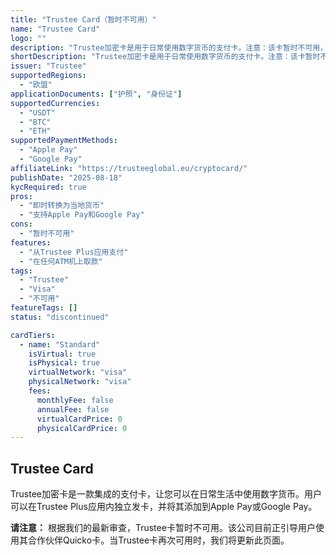 ```yaml
---
title: "Trustee Card（暂时不可用）"
name: "Trustee Card"
logo: ""
description: "Trustee加密卡是用于日常使用数字货币的支付卡。注意：该卡暂时不可用，提供商建议使用其合作伙伴Quicko作为替代方案。"
shortDescription: "Trustee加密卡是用于日常使用数字货币的支付卡。注意：该卡暂时不可用，提供商建议使用其合作伙伴Quicko作为替代方案。"
issuer: "Trustee"
supportedRegions:
  - "欧盟"
applicationDocuments: ["护照", "身份证"]
supportedCurrencies:
  - "USDT"
  - "BTC"
  - "ETH"
supportedPaymentMethods:
  - "Apple Pay"
  - "Google Pay"
affiliateLink: "https://trusteeglobal.eu/cryptocard/"
publishDate: "2025-08-18"
kycRequired: true
pros:
  - "即时转换为当地货币"
  - "支持Apple Pay和Google Pay"
cons:
  - "暂时不可用"
features:
  - "从Trustee Plus应用支付"
  - "在任何ATM机上取款"
tags:
  - "Trustee"
  - "Visa"
  - "不可用"
featureTags: []
status: "discontinued"

cardTiers:
  - name: "Standard"
    isVirtual: true
    isPhysical: true
    virtualNetwork: "visa"
    physicalNetwork: "visa"
    fees:
      monthlyFee: false
      annualFee: false
      virtualCardPrice: 0
      physicalCardPrice: 0
---
```



## Trustee Card

Trustee加密卡是一款集成的支付卡，让您可以在日常生活中使用数字货币。用户可以在Trustee Plus应用内独立发卡，并将其添加到Apple Pay或Google Pay。

**请注意：** 根据我们的最新审查，Trustee卡暂时不可用。该公司目前正引导用户使用其合作伙伴Quicko卡。当Trustee卡再次可用时，我们将更新此页面。
